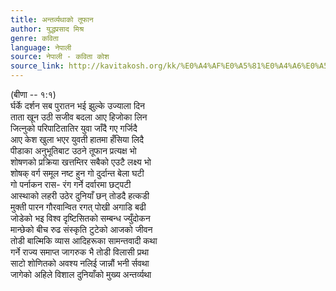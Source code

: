 ```yaml
---
title: अन्तर्व्यथाको तूफान
author: युद्धप्रसाद मिश्र
genre: कविता
language: नेपाली
source: नेपाली - कविता कोश
source_link: http://kavitakosh.org/kk/%E0%A4%AF%E0%A5%81%E0%A4%A6%E0%A5%8D%E0%A4%A7%E0%A4%AA%E0%A5%8D%E0%A4%B0%E0%A4%B8%E0%A4%BE%E0%A4%A6_%E0%A4%AE%E0%A4%BF%E0%A4%B6%E0%A5%8D%E0%A4%B0
---
```


(बीणा -- १:१)  
र्घर्के दर्शन सब पुरातन भई झुल्के उज्याला दिन  
ताता खून उठी सजीव बदला आए हिजोका लिन  
जित्नुको परिपाटितातिर युवा जाँदै गए गर्जिदै  
आए केश खुला भएर युवती हातमा हँसिया लिदै  
पीडाका अनुभूतिबाट उठने तूफान प्रत्यक्ष भो  
शोषणको प्रक्रिया खत्तम्तिर सबैको एउटै लक्ष्य भो  
शोषक् वर्ग समूल नष्ट हुन गो दुर्दान्त बेला घटी  
गो पर्नाकन रास- रंग गर्ने दर्वारमा छट्पटी  
आस्थाको लहरी उठेर दुनियाँ छन् तोडदै हत्कडी  
मुक्ती पारन गौरवान्वित रगत् पोखी अगाडि बढी  
जोडेको भइ विश्व दृष्टिसितको सम्बन्ध ज्युँदोकन  
मान्छेको बीच रुढ संस्कृति टुटेको आजको जीवन  
तोडी बाल्मिकि व्यास आदिहरूका सामन्तवादी कथा  
गर्ने राज्य समाप्त जागरुक भै तोडी विलासी प्रथा  
साटो शोणितको अवश्य नलिई जान्नौं भनी र्सवथा  
जागेको अहिले विशाल दुनियाँको मुख्य अन्तर्व्यथा
